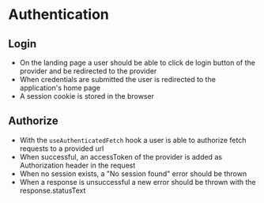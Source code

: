 # Authentication

## Login

- On the landing page a user should be able to click de login button of the provider and be redirected to the provider
- When credentials are submitted the user is redirected to the application's home page
- A session cookie is stored in the browser

## Authorize

- With the `useAuthenticatedFetch` hook a user is able to authorize fetch requests to a provided url
- When successful, an accessToken of the provider is added as Authorization header in the request
- When no session exists, a "No session found" error should be thrown
- When a response is unsuccessful a new error should be thrown with the response.statusText
